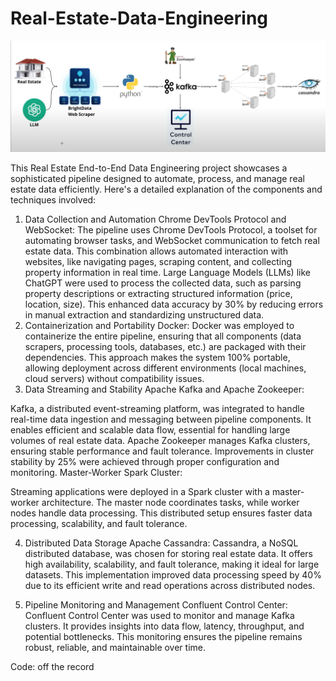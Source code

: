 # Real-Estate-Data-Engineering
![Architecture.png](Architecture.png)

This Real Estate End-to-End Data Engineering project showcases a sophisticated pipeline designed to automate, process, and manage real estate data efficiently. Here's a detailed explanation of the components and techniques involved:

1. Data Collection and Automation
Chrome DevTools Protocol and WebSocket:
The pipeline uses Chrome DevTools Protocol, a toolset for automating browser tasks, and WebSocket communication to fetch real estate data. This combination allows automated interaction with websites, like navigating pages, scraping content, and collecting property information in real time.
Large Language Models (LLMs) like ChatGPT were used to process the collected data, such as parsing property descriptions or extracting structured information (price, location, size). This enhanced data accuracy by 30% by reducing errors in manual extraction and standardizing unstructured data.
2. Containerization and Portability
Docker:
Docker was employed to containerize the entire pipeline, ensuring that all components (data scrapers, processing tools, databases, etc.) are packaged with their dependencies.
This approach makes the system 100% portable, allowing deployment across different environments (local machines, cloud servers) without compatibility issues.
3. Data Streaming and Stability
Apache Kafka and Apache Zookeeper:

Kafka, a distributed event-streaming platform, was integrated to handle real-time data ingestion and messaging between pipeline components. It enables efficient and scalable data flow, essential for handling large volumes of real estate data.
Apache Zookeeper manages Kafka clusters, ensuring stable performance and fault tolerance. Improvements in cluster stability by 25% were achieved through proper configuration and monitoring.
Master-Worker Spark Cluster:

Streaming applications were deployed in a Spark cluster with a master-worker architecture. The master node coordinates tasks, while worker nodes handle data processing. This distributed setup ensures faster data processing, scalability, and fault tolerance.

4. Distributed Data Storage
Apache Cassandra:
Cassandra, a NoSQL distributed database, was chosen for storing real estate data. It offers high availability, scalability, and fault tolerance, making it ideal for large datasets.
This implementation improved data processing speed by 40% due to its efficient write and read operations across distributed nodes.

5. Pipeline Monitoring and Management
Confluent Control Center:
Confluent Control Center was used to monitor and manage Kafka clusters. It provides insights into data flow, latency, throughput, and potential bottlenecks.
This monitoring ensures the pipeline remains robust, reliable, and maintainable over time.

Code: off the record
